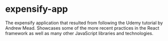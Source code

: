 # expensify-app
The expensify application that resulted from following the Udemy tutorial by Andrew Mead. Showcases some of the more recent practices in the React framework as well as many other JavaScript libraries and technologies.
